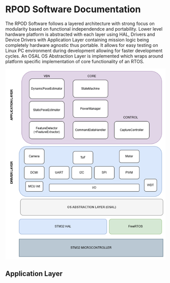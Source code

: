 # RPOD Software Documentation
The RPOD Software follows a layered architecture with strong focus on modularity based on functional independendce and portability. Lower level hardware platform is abstracted with each layer using HAL, Drivers and Device Drivers with Application Layer containing mission logic being completely hardware agnostic thus portable. It allows for easy testing on Linux PC environment during development allowing for faster development cycles. An OSAL OS Abstraction Layer is implemented which wraps around platform specific implementation of core functionality of an RTOS.

![RPOD Software Architecture](RPOD_SoftwareArchitecture.png)

## Application Layer